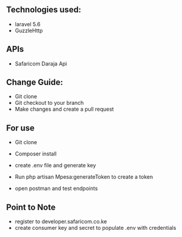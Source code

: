 ## Technologies used:
- laravel 5.6
- GuzzleHttp

## APIs
- Safaricom Daraja Api

## Change Guide:
- Git clone
- Git checkout to your branch
- Make changes and create a pull request

## For use
- Git clone
- Composer install
- create .env file and generate key

- Run php artisan Mpesa:generateToken to create a token
- open postman and test endpoints

## Point to Note
- register to developer.safaricom.co.ke
- create consumer key and secret to populate .env with credentials
